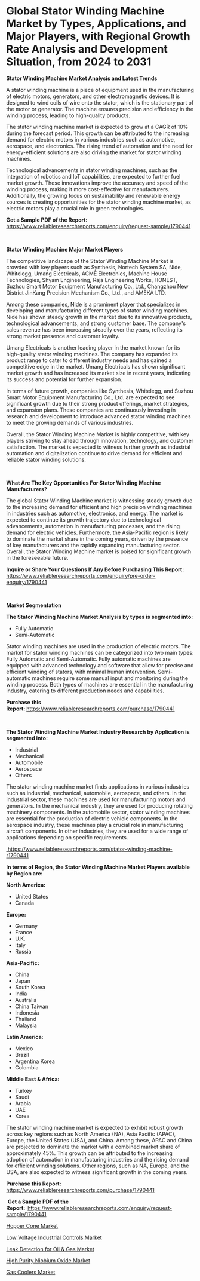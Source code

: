 <p><h1>Global Stator Winding Machine Market by Types, Applications, and Major Players, with Regional Growth Rate Analysis and Development Situation, from 2024 to 2031</h1></p><p><strong>Stator Winding Machine Market Analysis and Latest Trends</strong></p>
<p><p>A stator winding machine is a piece of equipment used in the manufacturing of electric motors, generators, and other electromagnetic devices. It is designed to wind coils of wire onto the stator, which is the stationary part of the motor or generator. The machine ensures precision and efficiency in the winding process, leading to high-quality products.</p><p>The stator winding machine market is expected to grow at a CAGR of 10% during the forecast period. This growth can be attributed to the increasing demand for electric motors in various industries such as automotive, aerospace, and electronics. The rising trend of automation and the need for energy-efficient solutions are also driving the market for stator winding machines.</p><p>Technological advancements in stator winding machines, such as the integration of robotics and IoT capabilities, are expected to further fuel market growth. These innovations improve the accuracy and speed of the winding process, making it more cost-effective for manufacturers. Additionally, the growing focus on sustainability and renewable energy sources is creating opportunities for the stator winding machine market, as electric motors play a crucial role in green technologies.</p></p>
<p><strong>Get a Sample PDF of the Report:&nbsp;</strong> <a href="https://www.reliableresearchreports.com/enquiry/request-sample/1790441">https://www.reliableresearchreports.com/enquiry/request-sample/1790441</a></p>
<p>&nbsp;</p>
<p><strong>Stator Winding Machine Major Market Players</strong></p>
<p><p>The competitive landscape of the Stator Winding Machine Market is crowded with key players such as Synthesis, Nortech System SA, Nide, Whitelegg, Umang Electricals, ACME Electronics, Machine House Technologies, Shyam Engineering, Raja Engineering Works, HONEST, Suzhou Smart Motor Equipment Manufacturing Co., Ltd., Changzhou New District JinKang Precision Mechanism Co., Ltd., and AMEKA LTD.</p><p>Among these companies, Nide is a prominent player that specializes in developing and manufacturing different types of stator winding machines. Nide has shown steady growth in the market due to its innovative products, technological advancements, and strong customer base. The company's sales revenue has been increasing steadily over the years, reflecting its strong market presence and customer loyalty.</p><p>Umang Electricals is another leading player in the market known for its high-quality stator winding machines. The company has expanded its product range to cater to different industry needs and has gained a competitive edge in the market. Umang Electricals has shown significant market growth and has increased its market size in recent years, indicating its success and potential for further expansion.</p><p>In terms of future growth, companies like Synthesis, Whitelegg, and Suzhou Smart Motor Equipment Manufacturing Co., Ltd. are expected to see significant growth due to their strong product offerings, market strategies, and expansion plans. These companies are continuously investing in research and development to introduce advanced stator winding machines to meet the growing demands of various industries.</p><p>Overall, the Stator Winding Machine Market is highly competitive, with key players striving to stay ahead through innovation, technology, and customer satisfaction. The market is expected to witness further growth as industrial automation and digitalization continue to drive demand for efficient and reliable stator winding solutions.</p></p>
<p>&nbsp;</p>
<p><strong>What Are The Key Opportunities For Stator Winding Machine Manufacturers?</strong></p>
<p><p>The global Stator Winding Machine market is witnessing steady growth due to the increasing demand for efficient and high precision winding machines in industries such as automotive, electronics, and energy. The market is expected to continue its growth trajectory due to technological advancements, automation in manufacturing processes, and the rising demand for electric vehicles. Furthermore, the Asia-Pacific region is likely to dominate the market share in the coming years, driven by the presence of key manufacturers and the rapidly expanding manufacturing sector. Overall, the Stator Winding Machine market is poised for significant growth in the foreseeable future.</p></p>
<p><strong>Inquire or Share Your Questions If Any Before Purchasing This Report:</strong> <a href="https://www.reliableresearchreports.com/enquiry/pre-order-enquiry/1790441">https://www.reliableresearchreports.com/enquiry/pre-order-enquiry/1790441</a></p>
<p>&nbsp;</p>
<p><strong>Market Segmentation</strong></p>
<p><strong>The Stator Winding Machine Market Analysis by types is segmented into:</strong></p>
<p><ul><li>Fully Automatic</li><li>Semi-Automatic</li></ul></p>
<p><p>Stator winding machines are used in the production of electric motors. The market for stator winding machines can be categorized into two main types: Fully Automatic and Semi-Automatic. Fully automatic machines are equipped with advanced technology and software that allow for precise and efficient winding of stators, with minimal human intervention. Semi-automatic machines require some manual input and monitoring during the winding process. Both types of machines are essential in the manufacturing industry, catering to different production needs and capabilities.</p></p>
<p><strong>Purchase this Report:&nbsp;</strong><a href="https://www.reliableresearchreports.com/purchase/1790441">https://www.reliableresearchreports.com/purchase/1790441</a></p>
<p>&nbsp;</p>
<p><strong>The Stator Winding Machine Market Industry Research by Application is segmented into:</strong></p>
<p><ul><li>Industrial</li><li>Mechanical</li><li>Automobile</li><li>Aerospace</li><li>Others</li></ul></p>
<p><p>The stator winding machine market finds applications in various industries such as industrial, mechanical, automobile, aerospace, and others. In the industrial sector, these machines are used for manufacturing motors and generators. In the mechanical industry, they are used for producing rotating machinery components. In the automobile sector, stator winding machines are essential for the production of electric vehicle components. In the aerospace industry, these machines play a crucial role in manufacturing aircraft components. In other industries, they are used for a wide range of applications depending on specific requirements.</p></p>
<p><a href="https://www.reliableresearchreports.com/stator-winding-machine-r1790441">&nbsp;https://www.reliableresearchreports.com/stator-winding-machine-r1790441</a></p>
<p><strong>In terms of Region, the Stator Winding Machine Market Players available by Region are:</strong></p>
<p>
    <p> <strong> North America: </strong>
        <ul>
            <li>United States</li>
            <li>Canada</li>
        </ul>
        </p> 
    <p> <strong> Europe: </strong>
        <ul>
            <li>Germany</li>
            <li>France</li>
            <li>U.K.</li>
            <li>Italy</li>
            <li>Russia</li>
        </ul>
        </p> 
    <p> <strong> Asia-Pacific: </strong>
        <ul>
            <li>China</li>
            <li>Japan</li>
            <li>South Korea</li>
            <li>India</li>
            <li>Australia</li>
            <li>China Taiwan</li>
            <li>Indonesia</li>
            <li>Thailand</li>
            <li>Malaysia</li>
        </ul>
        </p> 
    <p> <strong> Latin America: </strong>
        <ul>
            <li>Mexico</li>
            <li>Brazil</li>
            <li>Argentina Korea</li>
            <li>Colombia</li>
        </ul>
        </p> 
    <p> <strong> Middle East & Africa: </strong>
        <ul>
            <li>Turkey</li>
            <li>Saudi</li>
            <li>Arabia</li>
            <li>UAE</li>
            <li>Korea</li>
        </ul>
    </p>
    </p>
<p><p>The stator winding machine market is expected to exhibit robust growth across key regions such as North America (NA), Asia Pacific (APAC), Europe, the United States (USA), and China. Among these, APAC and China are projected to dominate the market with a combined market share of approximately 45%. This growth can be attributed to the increasing adoption of automation in manufacturing industries and the rising demand for efficient winding solutions. Other regions, such as NA, Europe, and the USA, are also expected to witness significant growth in the coming years.</p></p>
<p><strong>Purchase this Report: </strong><a href="https://www.reliableresearchreports.com/purchase/1790441">https://www.reliableresearchreports.com/purchase/1790441</a></p>
<p>&nbsp;<strong>Get a Sample PDF of the Report:&nbsp;&nbsp;</strong><a href="https://www.reliableresearchreports.com/enquiry/request-sample/1790441">https://www.reliableresearchreports.com/enquiry/request-sample/1790441</a></p>
<p><strong></strong></p>
<p><p><a href="https://github.com/provorikovar/Market-Research-Report-List-5/blob/main/hopper-cone-market.md">Hopper Cone Market</a></p><p><a href="https://issuu.com/reportprime-2/docs/low-voltage-industrial-controls-market-size-2030.p">Low Voltage Industrial Controls Market</a></p><p><a href="https://issuu.com/reportprime-2/docs/leak-detection-for-oil-gas-market-size-2030.pptx">Leak Detection for Oil & Gas Market</a></p><p><a href="https://www.linkedin.com/pulse/insights-high-purity-niobium-oxide-industry-market-financial-vjdxe?trackingId=sgIOnzkGQL%2Bmiom70gAygg%3D%3D">High Purity Niobium Oxide Market</a></p><p><a href="https://github.com/angelajermaine/Market-Research-Report-List-4/blob/main/gas-coolers-market.md">Gas Coolers Market</a></p></p>